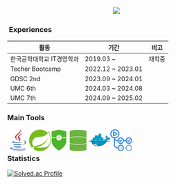 <p align="center">
  <img src="https://capsule-render.vercel.app/api?type=venom&height=100&color=gradient&customColorList=30&textBg=false&desc=Donghoon%20Jeong&fontSize=20">
</p>

###  Experiences

<div width="100%">

| 활동 | 기간 | 비고 |
| --- | --- | --- |
| 한국공학대학교 IT경영학과 | 2019.03 ~ | 재학중 |
| Techer Bootcamp | 2022.12 ~ 2023.01 |  |
| GDSC 2nd | 2023.09 ~ 2024.01 |  |
| UMC 6th  | 2024.03 ~ 2024.08 |  |
| UMC 7th  | 2024.09 ~ 2025.02 |  |
</div>

### Main Tools
<div width="100%">
  <img align="left" src="https://raw.githubusercontent.com/ydmins/YdMinS/main/icons/java.png" alt="java" height="50px"/>
  <img align="left" src="https://raw.githubusercontent.com/ydmins/YdMinS/main/icons/spring.png" alt="spring" height="50px"/>
  <img align="left" src="https://raw.githubusercontent.com/ydmins/YdMinS/main/icons/spring-security.png" alt="spring security" height="50px"/>
  <img align="left" src="https://raw.githubusercontent.com/ydmins/YdMinS/main/icons/spring-data-jpa.png" alt="spring data jpa" height="50px"/>
  <img align="left" src="https://raw.githubusercontent.com/ydmins/YdMinS/main/icons/docker.png" alt="docker" height="50px"/>
  <img align="left" src="https://raw.githubusercontent.com/ydmins/YdMinS/main/icons/github-actions.png" alt="github actions" height="50px"/>
</div>

<br>
<br>

### Statistics

[![Solved.ac Profile](http://mazassumnida.wtf/api/v2/generate_badge?boj=oehdgns9378)](https://solved.ac/oehdgns9378/)

